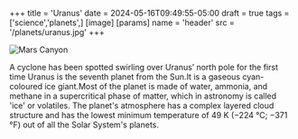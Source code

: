 +++
title = 'Uranus'
date = 2024-05-16T09:49:55-05:00
draft = true
tags = ['science','planets',]
[image]
  [params]
    name = 'header'
    src = '/planets/uranus.jpg'
+++

![Mars Canyon ](/planets/uranus.jpg)

A cyclone has been spotted swirling over Uranus’ north pole for the first time
Uranus is the seventh planet from the Sun.It is a gaseous cyan-coloured ice giant.Most of the planet is made of water, ammonia, and methane in a supercritical phase of matter, which in astronomy is called 'ice' or volatiles. The planet's atmosphere has a complex layered cloud structure and has the lowest minimum temperature of 49 K (−224 °C; −371 °F) out of all the Solar System's planets.